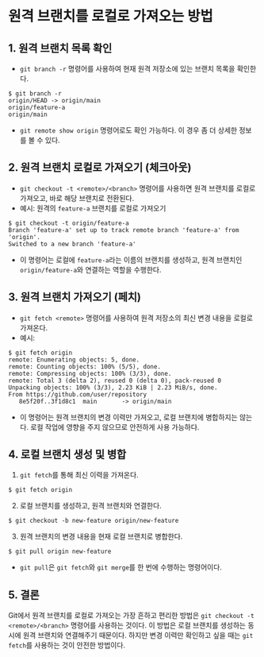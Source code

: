 # 원격 브랜치를 로컬로 가져오는 방법

## 1\. 원격 브랜치 목록 확인

- `git branch -r` 명령어를 사용하여 현재 원격 저장소에 있는 브랜치 목록을 확인한다.

<!-- end list -->

```
$ git branch -r
origin/HEAD -> origin/main
origin/feature-a
origin/main
```

- `git remote show origin` 명령어로도 확인 가능하다. 이 경우 좀 더 상세한 정보를 볼 수 있다.

## 2\. 원격 브랜치 로컬로 가져오기 (체크아웃)

- `git checkout -t <remote>/<branch>` 명령어를 사용하면 원격 브랜치를 로컬로 가져오고, 바로 해당 브랜치로 전환된다.
- 예시: 원격의 `feature-a` 브랜치를 로컬로 가져오기

<!-- end list -->

```
$ git checkout -t origin/feature-a
Branch 'feature-a' set up to track remote branch 'feature-a' from 'origin'.
Switched to a new branch 'feature-a'
```

- 이 명령어는 로컬에 `feature-a`라는 이름의 브랜치를 생성하고, 원격 브랜치인 `origin/feature-a`와 연결하는 역할을 수행한다.

## 3\. 원격 브랜치 가져오기 (페치)

- `git fetch <remote>` 명령어를 사용하여 원격 저장소의 최신 변경 내용을 로컬로 가져온다.
- 예시:

<!-- end list -->

```
$ git fetch origin
remote: Enumerating objects: 5, done.
remote: Counting objects: 100% (5/5), done.
remote: Compressing objects: 100% (3/3), done.
remote: Total 3 (delta 2), reused 0 (delta 0), pack-reused 0
Unpacking objects: 100% (3/3), 2.23 KiB | 2.23 MiB/s, done.
From https://github.com/user/repository
   8e5f20f..3f1d8c1  main       -> origin/main
```

- 이 명령어는 원격 브랜치의 변경 이력만 가져오고, 로컬 브랜치에 병합하지는 않는다. 로컬 작업에 영향을 주지 않으므로 안전하게 사용 가능하다.

## 4\. 로컬 브랜치 생성 및 병합

1.  `git fetch`를 통해 최신 이력을 가져온다.

<!-- end list -->

```
$ git fetch origin
```

2.  로컬 브랜치를 생성하고, 원격 브랜치와 연결한다.

<!-- end list -->

```
$ git checkout -b new-feature origin/new-feature
```

3.  원격 브랜치의 변경 내용을 현재 로컬 브랜치로 병합한다.

<!-- end list -->

```
$ git pull origin new-feature
```

- `git pull`은 `git fetch`와 `git merge`를 한 번에 수행하는 명령어이다.

## 5\. 결론

Git에서 원격 브랜치를 로컬로 가져오는 가장 흔하고 편리한 방법은 `git checkout -t <remote>/<branch>` 명령어를 사용하는 것이다. 이 방법은 로컬 브랜치를 생성하는 동시에 원격 브랜치와 연결해주기 때문이다. 하지만 변경 이력만 확인하고 싶을 때는 `git fetch`를 사용하는 것이 안전한 방법이다.
